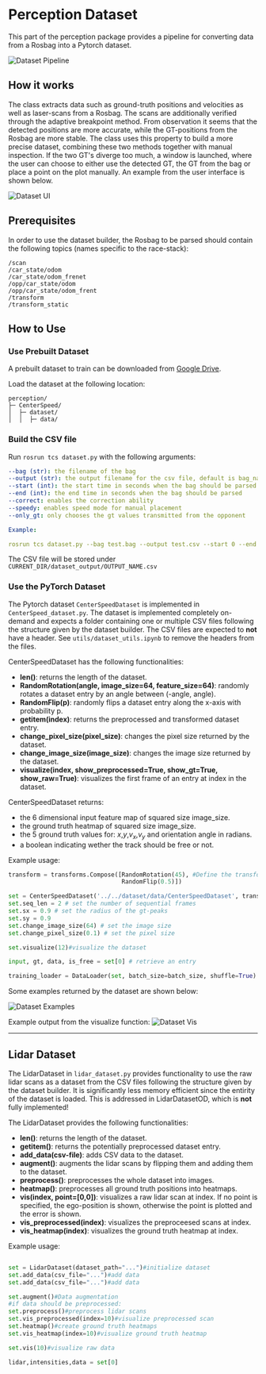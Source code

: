 # Perception Dataset

This part of the perception package provides a pipeline for converting data from a Rosbag into a Pytorch dataset.

![Dataset Pipeline](../images/Dataset_pipeline.jpg)

## How it works

The class extracts data such as ground-truth positions and velocities as well as laser-scans from a Rosbag. The scans are additionally verified through the adaptive breakpoint method. From observation it seems that the detected positions are more accurate, while the GT-positions from the Rosbag are more stable. The class uses this property to build a more precise dataset, combining these two methods together with manual inspection.
If the two GT's diverge too much, a window is launched, where the user can choose to either use the detected GT, the GT from the bag or place a point on the plot manually. An example from the user interface is shown below.

![Dataset UI](../images/Dataset_builder.png)


## Prerequisites
In order to use the dataset builder, the Rosbag to be parsed should contain the following topics (names specific to the race-stack):
```
/scan
/car_state/odom
/car_state/odom_frenet
/opp/car_state/odom
/opp/car_state/odom_frent
/transform
/transform_static
```

## How to Use

### Use Prebuilt Dataset

A prebuilt dataset to train can be downloaded from [Google Drive](https://drive.google.com/drive/folders/1mOTTbe_c-zF-jpJSAEBBQ4GXqd6FngKm?usp=sharing). 

Load the dataset at the following location:
```
perception/
├─ CenterSpeed/
│  ├─ dataset/
│  │  ├─ data/

```

### Build the CSV file
Run `rosrun tcs dataset.py` with the following arguments:
```yaml
--bag (str): the filename of the bag
--output (str): the output filename for the csv file, default is bag_name.csv
--start (int): the start time in seconds when the bag should be parsed
--end (int): the end time in seconds when the bag should be parsed
--correct: enables the correction ability 
--speedy: enables speed mode for manual placement
--only_gt: only chooses the gt values transmitted from the opponent

Example:

rosrun tcs dataset.py --bag test.bag --output test.csv --start 0 --end 1 --correct --speedy --only_gt
```
The CSV file will be stored under `CURRENT_DIR/dataset_output/OUTPUT_NAME.csv`

### Use the PyTorch Dataset

The Pytorch dataset `CenterSpeedDataset` is implemented in `CenterSpeed_dataset.py`.
The dataset is implemented completely on-demand and expects a folder containing one or multiple CSV files following the structure given by the dataset builder. The CSV files are expected to __not__ have a header. See `utils/dataset_utils.ipynb` to remove the headers from the files.

CenterSpeedDataset has the following functionalities:

* __len()__: returns the length of the dataset.
* __RandomRotation(angle, image_size=64, feature_size=64)__: randomly rotates a dataset entry by an angle between (-angle, angle).
* __RandomFlip(p)__: randomly flips a dataset entry along the x-axis with probability p. 
* __getitem(index)__: returns the preprocessed and transformed dataset entry.
* __change_pixel_size(pixel_size)__: changes the pixel size returned by the dataset.
* __change_image_size(image_size)__: changes the image size returned by the dataset.
* __visualize(index, show_preprocessed=True, show_gt=True, show_raw=True)__: visualizes the first frame of an entry at index in the dataset.

CenterSpeedDataset returns:
* the 6 dimensional input feature map of squared size image_size.
* the ground truth heatmap of squared size image_size.
* the 5 ground truth values for: $x$,$y$,$v_x$,$v_y$ and orientation angle in radians.
* a boolean indicating wether the track should be free or not.

Example usage:
```python
transform = transforms.Compose([RandomRotation(45), #Define the transforms
                                RandomFlip(0.5)])

set = CenterSpeedDataset('../../dataset/data/CenterSpeedDataset', transform=transform)
set.seq_len = 2 # set the number of sequential frames
set.sx = 0.9 # set the radius of the gt-peaks
set.sy = 0.9
set.change_image_size(64) # set the image size
set.change_pixel_size(0.1) # set the pixel size

set.visualize(12)#visualize the dataset

input, gt, data, is_free = set[0] # retrieve an entry

training_loader = DataLoader(set, batch_size=batch_size, shuffle=True) # use with torch datalodader

```

Some examples returned by the dataset are shown below:

![Dataset Examples](../images/dataset_examples.png)

Example output from the visualize function:
![Dataset Vis](../images/vis_dataset.png)

---

## Lidar Dataset

The LidarDataset in `lidar_dataset.py` provides functionality to use the raw lidar scans as a dataset from the CSV files following the structure given by the dataset builder. It is significantly less memory efficient since the entirity of the dataset is loaded. This is addressed in LidarDatasetOD, which is __not__ fully implemented!

The LidarDataset provides the following functionalities:
* __len()__: returns the length of the dataset. 
* __getitem()__: returns the potentially preprocessed dataset entry.
* __add_data(csv-file)__: adds CSV data to the dataset.
* __augment()__: augments the lidar scans by flipping them and adding them to the dataset.
* __preprocess()__: preprocesses the whole dataset into images.
* __heatmap()__: preprocesses all ground truth positions into heatmaps.
* __vis(index, point=[0,0])__: visualizes a raw lidar scan at index. If no point is specified, the ego-position is shown, otherwise the point is plotted and the error is shown.
* __vis_preprocessed(index)__: visualizes the preproceesed scans at index.
* __vis_heatmap(index)__: visualizes the ground truth heatmap at index.

Example usage:
```python

set = LidarDataset(dataset_path="...")#initialize dataset
set.add_data(csv_file="...")#add data
set.add_data(csv_file="...")#add data

set.augment()#Data augmentation
#if data should be preprocessed:
set.preprocess()#preprocess lidar scans
set.vis_preprocessed(index=10)#visualize preprocessed scan
set.heatmap()#create ground truth heatmaps
set.vis_heatmap(index=10)#visualize ground truth heatmap

set.vis(10)#visualize raw data

lidar,intensities,data = set[0]


```

